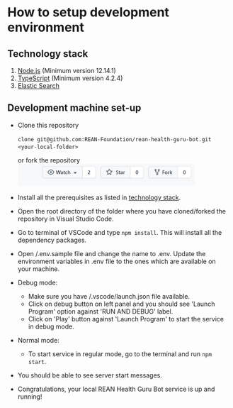 # How to setup development environment

## Technology stack
1. [Node.js](https://nodejs.org/en/) (Minimum version 12.14.1)
2. [TypeScript](https://www.typescriptlang.org/) (Minimum version 4.2.4)
3. [Elastic Search](https://www.elastic.co/downloads/elasticsearch)

## Development machine set-up

* Clone this repository
  
  `clone git@github.com:REAN-Foundation/rean-health-guru-bot.git <your-local-folder>`

  or
  fork the repository
  <img src="./fork_repo.PNG" width="400">

* Install all the prerequisites as listed in [technology stack](#technology-stack).
* Open the root directory of the folder where you have cloned/forked the repository in Visual Studio Code.
* Go to terminal of VSCode and type `npm install`. This will install all the dependency packages.
* Open <your-root-folder>/.env.sample file and change the name to .env. Update the environment variables in .env file to the ones which are available on your machine.
* Debug mode: 
  * Make sure you have <your-root-folder>/.vscode/launch.json file available.
  * Click on debug button on left panel and you should see 'Launch Program' option against 'RUN AND DEBUG' label.
  * Click on 'Play' button against 'Launch Program' to start the service in debug mode.
* Normal mode: 
  * To start service in regular mode, go to the terminal and run `npm start`.
* You should be able to see server start messages.
* Congratulations, your local REAN Health Guru Bot service is up and running!

